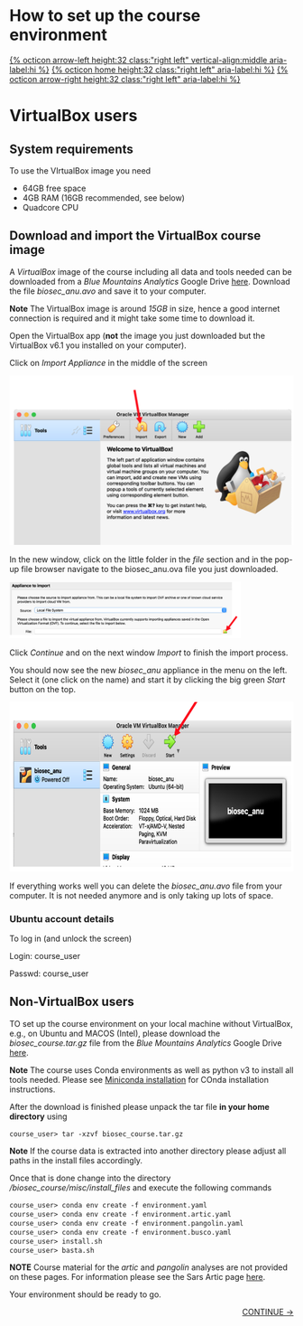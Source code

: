 # How to set up the course environment 

[{% octicon arrow-left height:32 class:"right left" vertical-align:middle aria-label:hi %}](VM.md) [{% octicon home height:32 class:"right left" aria-label:hi %}](index.md) [{% octicon arrow-right height:32 class:"right left" aria-label:hi %}](INTRO_1.md)

# VirtualBox users

## System requirements

To use the VIrtualBox image you need 

 * 64GB free space
 * 4GB RAM (16GB recommended, see below)
 * Quadcore CPU

## Download and import the VirtualBox course image

A *VirtualBox* image of the course including all data and tools needed can be downloaded from a *Blue Mountains Analytics* Google Drive [here](https://drive.google.com/drive/folders/1qvpQ2fwCogx39klaP22JcVYVEwXxf50g?usp=share_link). Download the file *biosec_anu.avo* and save it to your computer.

**Note** The VirtualBox image is around *15GB* in size, hence a good internet connection is required and it might take some time to download it.

Open the VirtualBox app (**not** the image you just downloaded but the VirtualBox v6.1 you installed on your computer).

Click on *Import Appliance* in the middle of the screen

<img src="figures/env_1.png" height="300px">

In the new window, click on the little folder in the *file* section and in the pop-up file browser navigate to the biosec_anu.ova file you just downloaded.

<img src="figures/env_2.png" height="100px">

Click *Continue* and on the next window *Import* to finish the import process.

You should now see the new *biosec_anu* appliance in the menu on the left. Select it (one click on the name) and start it by clicking the big green *Start* button on the top.

<img src="figures/env_3.png" height="300px">

If everything works well you can delete the *biosec_anu.avo* file from your computer. It is not needed anymore and is only taking up lots of space.

### Ubuntu account details

To log in (and unlock the screen)

Login: course_user

Passwd: course_user

## Non-VirtualBox users

TO set up the course environment on your local machine without VirtualBox, e.g., on Ubuntu and MACOS (Intel), please download the *biosec_course.tar.gz* file from the *Blue Mountains Analytics* Google Drive [here](https://drive.google.com/drive/folders/1qvpQ2fwCogx39klaP22JcVYVEwXxf50g?usp=share_link).

**Note** The course uses Conda environments as well as python v3 to install all tools needed. Please see [Miniconda installation](DATA.md#miniconda-installation) for COnda installation instructions.

After the download is finished please unpack the tar file **in your home directory** using

    course_user> tar -xzvf biosec_course.tar.gz

**Note** If the course data is extracted into another directory please adjust all paths in the install files accordingly.

Once that is done change into the directory */biosec_course/misc/install_files* and execute the following commands

    course_user> conda env create -f environment.yaml
    course_user> conda env create -f environment.artic.yaml
    course_user> conda env create -f environment.pangolin.yaml
    course_user> conda env create -f environment.busco.yaml
    course_user> install.sh
    course_user> basta.sh

**NOTE** Course material for the *artic* and *pangolin* analyses are not provided on these pages. For information please see the Sars Artic page [here](https://artic.network/ncov-2019).

Your environment should be ready to go.

<p align="right"><a href="https://bluemountainsanalytics.github.io/bma_ont_biosec_2022/INTRO_1.html">CONTINUE -></a>
</p>
